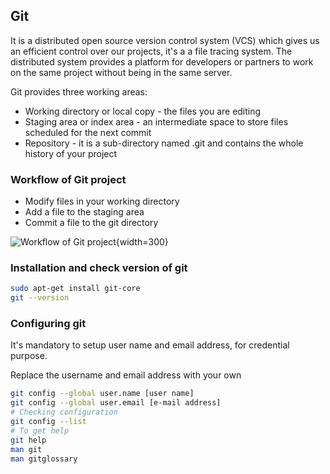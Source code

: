 ## Git
It is a distributed open source version control system (VCS) which gives us an efficient control over our projects, it's a a file tracing system. The distributed system provides a platform for developers or partners to work on the same project without being in the same server. 

Git provides three working areas:

- Working directory or local copy - the files you are editing
- Staging area or index area - an intermediate space to store files scheduled for the next commit
- Repository - it is a sub-directory named .git and contains the whole history of your project

### Workflow of Git project

- Modify files in your working directory
- Add a file to the staging area
- Commit a file to the git directory

![Workflow of Git project](git_workflow.png){width=300}


### Installation and check version of git

``` bash
sudo apt-get install git-core
git --version
```

### Configuring git
It's mandatory to setup user name and email address, for credential purpose. 

Replace the username and email address with your own
``` bash
git config --global user.name [user name]
git config --global user.email [e-mail address]
# Checking configuration
git config --list
# To get help
git help
man git
man gitglossary
```

